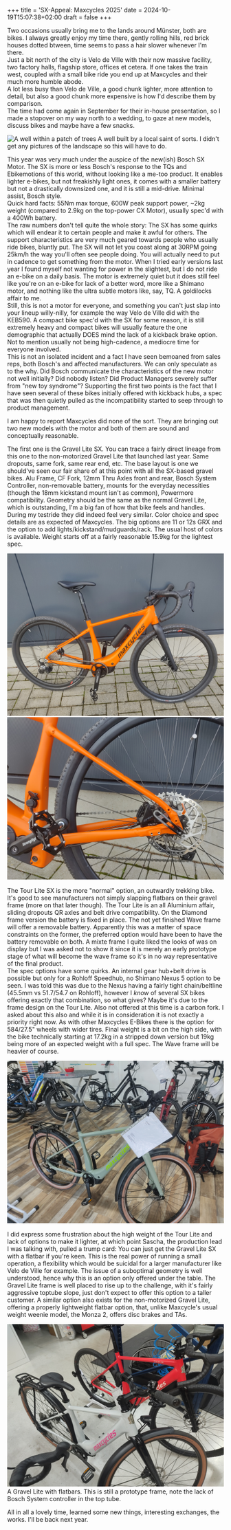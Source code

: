 +++
title = 'SX-Appeal: Maxcycles 2025'
date = 2024-10-19T15:07:38+02:00
draft = false
+++

Two occasions usually bring me to the lands around Münster, both are bikes. I always greatly enjoy my time there, gently rolling hills, red brick houses dotted btween, time seems to pass a hair slower whenever I'm there.  
Just a bit north of the city is Velo de Ville with their now massive facility, two factory halls, flagship store, offices et cetera. If one takes the train west, coupled with a small bike ride you end up at Maxcycles and their much more humble abode.  
A lot less busy than Velo de Ville, a good chunk lighter, more attention to detail, but also a good chunk more expensive is how I'd describe them by comparison.  
The time had come again in September for their in-house presentation, so I made a stopover on my way north to a wedding, to gaze at new models, discuss bikes and maybe have a few snacks.

![A well within a patch of trees](images/Brunnen.jpg) A well built by a local saint of sorts. I didn't get any pictures of the landscape so this will have to do.

This year was very much under the auspice of the new(ish) Bosch SX Motor. The SX is more or less Bosch's response to the TQs and Ebikemotions of this world, without looking like a me-too product. It enables lighter e-bikes, but not freakishly light ones, it comes with a smaller battery but not a drastically downsized one, and it is still a mid-drive. Minimal assist, Bosch style.  
Quick hard facts: 55Nm max torque, 600W peak support power, ~2kg weight (compared to 2.9kg on the top-power CX Motor), usually spec'd with a 400Wh battery.  
The raw numbers don't tell quite the whole story: The SX has some quirks which will endear it to certain people and make it awful for others. The support characteristics are very much geared towards people who usually ride bikes, bluntly put. The SX will not let you coast along at 30RPM going 25km/h the way you'll often see people doing. You will actually need to put in cadence to get something from the motor. When I tried early versions last year I found myself not wanting for power in the slightest, but I do not ride an e-bike on a daily basis. The motor is extremely quiet but it does still feel like you're on an e-bike for lack of a better word, more like a Shimano motor, and nothing like the ultra subtle motors like, say, TQ. A goldilocks affair to me.  
Still, this is not a motor for everyone, and something you can't just slap into your lineup willy-nilly, for example the way Velo de Ville did with the KEB590. A compact bike spec'd with the SX for some reason, it is still extremely heavy and compact bikes will usually feature the one demographic that actually DOES mind the lack of a kickback brake option. Not to mention usually not being high-cadence, a mediocre time for everyone involved.  
This is not an isolated incident and a fact I have seen bemoaned from sales reps, both Bosch's and affected manufacturers. We can only speculate as to the why. Did Bosch communicate the characteristics of the new motor not well initially? Did nobody listen? Did Product Managers severely suffer from "new toy syndrome"? Supporting the first two points is the fact that I have seen several of these bikes initially offered with kickback hubs, a spec that was then quietly pulled as the incompatibility started to seep through to product management.

I am happy to report Maxcycles did none of the sort. They are bringing out two new models with the motor and both of them are sound and conceptually reasonable.

The first one is the Gravel Lite SX. You can trace a fairly direct lineage from this one to the non-motorized Gravel Lite that launched last year. Same dropouts, same fork, same rear end, etc. The base layout is one we should've seen our fair share of at this point with all the SX-based gravel bikes. Alu Frame, CF Fork, 12mm Thru Axles front and rear, Bosch System Controller, non-removable battery, mounts for the everyday necessities (though the 18mm kickstand mount isn't as common), Powermore compatibility. Geometry should be the same as the normal Gravel Lite, which is outstanding, I'm a big fan of how that bike feels and handles. During my testride they did indeed feel very similar.
Color choice and spec details are as expected of Maxcycles. The big options are 11 or 12s GRX and the option to add lights/kickstand/mudguards/rack. The usual host of colors is available. Weight starts off at a fairly reasonable 15.9kg for the lightest spec.

![A Gravel Lite SX from the right side](images/Gravel_Lite_SX1.jpg)
![A Gravel Lite SX rear dropout from the left side](images/Gravel_Lite_SX2.jpg  )

The Tour Lite SX is the more "normal" option, an outwardly trekking bike. It's good to see manufacturers not simply slapping flatbars on their gravel frame (more on that later though). The Tour Lite is an all Aluminium affair, sliding dropouts QR axles and belt drive compatibility. On the Diamond frame version the battery is fixed in place. The not yet finished Wave frame will offer a removable battery. Apparently this was a matter of space constraints on the former, the preferred option would have been to have the battery removable on both. A mixte frame I quite liked the looks of was on display but I was asked not to show it since it is merely an early prototype stage of what will become the wave frame so it's in no way representative of the final product.  
The spec options have some quirks. An internal gear hub+belt drive is possible but only for a Rohloff Speedhub, no Shimano Nexus 5 option to be seen. I was told this was due to the Nexus having a fairly tight chain/beltline (45.5mm vs 51.7/54.7 on Rohloff), however I *know* of several SX bikes offering exactly that combination, so what gives? Maybe it's due to the frame design on the Tour Lite. Also not offered at this time is a carbon fork. I asked about this also and while it is in consideration it is not exactly a priority right now. As with other Maxcycles E-Bikes there is the option for 584/27.5" wheels with wider tires. Final weight is a bit on the high side, with the bike technically starting at 17.2kg in a stripped down version but 19kg being more of an expected weight with a full spec. The Wave frame will be heavier of course.

![A Tour Lite SX from the right side](images/Tour_Lite_SX.jpg)

I did express some frustration about the high weight of the Tour Lite and lack of options to make it lighter, at which point Sascha, the production lead I was talking with, pulled a trump card: You can just get the Gravel Lite SX with a flatbar if you're keen. This is the real power of running a small operation, a flexibility which would be suicidal for a larger manufacturer like Velo de Ville for example. The issue of a suboptimal geometry is well understood, hence why this is an option only offered under the table. The Gravel Lite frame is well placed to rise up to the challenge, with it's fairly aggressive toptube slope, just don't expect to offer this option to a taller customer. A similar option also exists for the non-motorized Gravel Lite, offering a properly lightweight flatbar option, that, unlike Maxcycle's usual weight weenie model, the Monza 2, offers disc brakes and TAs.

![A Gravel Lite Prototype with flatbars](images/Gravel_Lite_Flat.jpg) A Gravel Lite with flatbars. This is still a prototype frame, note the lack of Bosch System controller in the top tube.

All in all a lovely time, learned some new things, interesting exchanges, the works. I'll be back next year.
